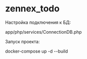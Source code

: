 # zennex_todo
Настройка подключения к БД: 

app/php/services/ConnectionDB.php

Запуск проекта:

docker-compose up -d --build

